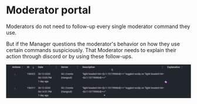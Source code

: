 # Moderator portal

Moderators do not need to follow-up every single moderator command they use.

But if the Manager questions the moderator's behavior on how they use certain commands suspiciously. That Moderator needs to explain their action through discord or by using these follow-ups.

![The Moderator portal in Moderator page](../.gitbook/assets/screenshot_9.png)



